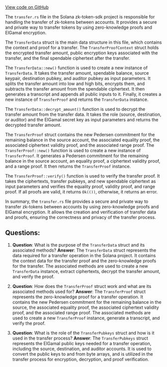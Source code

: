 
[View code on GitHub](https://github.com/solana-labs/solana/blob/master/zk-token-sdk/src/instruction/transfer.rs)

The `transfer.rs` file in the Solana zk-token-sdk project is responsible for handling the transfer of zk-tokens between accounts. It provides a secure and private way to transfer tokens by using zero-knowledge proofs and ElGamal encryption.

The `TransferData` struct is the main data structure in this file, which contains the context and proof for a transfer. The `TransferProofContext` struct holds the encrypted transfer amount, public encryption keys associated with the transfer, and the final spendable ciphertext after the transfer.

The `TransferData::new()` function is used to create a new instance of `TransferData`. It takes the transfer amount, spendable balance, source keypair, destination pubkey, and auditor pubkey as input parameters. It splits the transfer amount into low and high bits, encrypts them, and subtracts the transfer amount from the spendable ciphertext. It then generates a transcript and appends all public inputs to it. Finally, it creates a new instance of `TransferProof` and returns the `TransferData` instance.

The `TransferData::decrypt_amount()` function is used to decrypt the transfer amount from the transfer data. It takes the role (source, destination, or auditor) and the ElGamal secret key as input parameters and returns the decrypted transfer amount.

The `TransferProof` struct contains the new Pedersen commitment for the remaining balance in the source account, the associated equality proof, the associated ciphertext validity proof, and the associated range proof. The `TransferProof::new()` function is used to create a new instance of `TransferProof`. It generates a Pedersen commitment for the remaining balance in the source account, an equality proof, a ciphertext validity proof, and a range proof. It then returns the `TransferProof` instance.

The `TransferProof::verify()` function is used to verify the transfer proof. It takes the ciphertexts, transfer pubkeys, and new spendable ciphertext as input parameters and verifies the equality proof, validity proof, and range proof. If all proofs are valid, it returns `Ok(())`, otherwise, it returns an error.

In summary, the `transfer.rs` file provides a secure and private way to transfer zk-tokens between accounts by using zero-knowledge proofs and ElGamal encryption. It allows the creation and verification of transfer data and proofs, ensuring the correctness and privacy of the transfer process.
## Questions: 
 1. **Question**: What is the purpose of the `TransferData` struct and its associated methods?
   **Answer**: The `TransferData` struct represents the data required for a transfer operation in the Solana project. It contains the context data for the transfer proof and the zero-knowledge proofs for the transfer. The associated methods are used to create a new `TransferData` instance, extract ciphertexts, decrypt the transfer amount, and verify the proof.

2. **Question**: How does the `TransferProof` struct work and what are its associated methods used for?
   **Answer**: The `TransferProof` struct represents the zero-knowledge proof for a transfer operation. It contains the new Pedersen commitment for the remaining balance in the source, the associated equality proof, the associated ciphertext validity proof, and the associated range proof. The associated methods are used to create a new `TransferProof` instance, generate a transcript, and verify the proof.

3. **Question**: What is the role of the `TransferPubkeys` struct and how is it used in the transfer process?
   **Answer**: The `TransferPubkeys` struct represents the ElGamal public keys needed for a transfer operation, including the source, destination, and auditor accounts. It is used to convert the public keys to and from byte arrays, and is utilized in the transfer process for encryption, decryption, and proof verification.